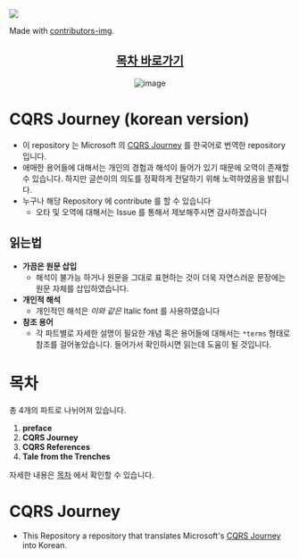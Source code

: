 <!-- Copy-paste in your Readme.md file -->

<a href = "https://github.com/Tanu-N-Prabhu/Python/graphs/contributors">
  <img src = "https://contrib.rocks/image?repo=dhslrl321/cqrs-journey-korean-ver"/>
</a>

Made with [contributors-img](https://contrib.rocks).

<div align="center">

## [목차 바로가기](https://github.com/dhslrl321/cqrs-journey-korean-ver/blob/master/Table%20of%20Contents.mdwn)

</div>

<div align="center">

![image](https://user-images.githubusercontent.com/48385288/179484635-494f75bc-a722-47fa-a616-bf09c2c90193.png)

</div>

# CQRS Journey (korean version)

- 이 repository 는 Microsoft 의 [CQRS Journey](https://github.com/microsoftarchive/cqrs-journey) 를 한국어로 번역한 repository 입니다.
- 애매한 용어들에 대해서는 개인의 경험과 해석이 들어가 있기 때문에 오역이 존재할 수 있습니다. 하지만 글쓴이의 의도를 정확하게 전달하기 위해 노력하였음을 밝힙니다.
- 누구나 해당 Repository 에 contribute 를 할 수 있습니다
  - 오타 및 오역에 대해서는 Issue 를 통해서 제보해주시면 감사하겠습니다

## 읽는법

- **가끔은 원문 삽입**
  - 해석이 불가능 하거나 원문을 그대로 표현하는 것이 더욱 자연스러운 문장에는 원문 자체를 삽입하였습니다.
- **개인적 해석**
  - 개인적인 해석은 _이와 같은_ Italic font 를 사용하였습니다
- **참조 용어**
  - 각 파트별로 자세한 설명이 필요한 개념 혹은 용어들에 대해서는 `*terms` 형태로 참조를 걸어놓았습니다. 들어가서 확인하시면 읽는데 도움이 될 것입니다.

# 목차

총 4개의 파트로 나뉘어져 있습니다.

1. **preface**
2. **CQRS Journey**
3. **CQRS References**
4. **Tale from the Trenches**

자세한 내용은 [목차](https://github.com/dhslrl321/cqrs-journey-korean-ver/blob/master/Table%20of%20Contents.mdwn) 에서 확인할 수 있습니다.

# CQRS Journey

- This Repository a repository that translates Microsoft's [CQRS Journey](https://github.com/microsoftarchive/cqrs-journey) into Korean.
